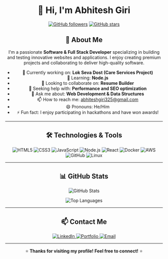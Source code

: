 <div align="center">

# 👋 Hi, I'm Abhitesh Giri

[![GitHub followers](https://img.shields.io/github/followers/AbhiteshGiri?style=social)](https://github.com/AbhiteshGiri)
[![GitHub stars](https://img.shields.io/github/stars/AbhiteshGiri?style=social)](https://github.com/AbhiteshGiri)

## 🚀 About Me

I'm a passionate **Software & Full Stack Developer** specializing in building and testing innovative websites and applications. I enjoy creating premium projects and collaborating to deliver high-quality software.

- 🔭 Currently working on: **Lok Seva Dost (Care Services Project)**
- 🌱 Learning: **Node.js**
- 👯 Looking to collaborate on: **Resume Builder**
- 🤔 Seeking help with: **Performance and SEO optimization**
- 💬 Ask me about: **Web Development & Data Structures**
- 📫 How to reach me: [abhiteshgiri325@gmail.com](mailto:abhiteshgiri325@gmail.com)
- 😄 Pronouns: He/Him
- ⚡ Fun fact: I enjoy participating in hackathons and have won awards!

---

## 🛠️ Technologies & Tools

<p>
<img alt="HTML5" src="https://img.shields.io/badge/-HTML5-E34F26?style=flat-square&logo=html5&logoColor=white" />
<img alt="CSS3" src="https://img.shields.io/badge/-CSS3-1572B6?style=flat-square&logo=css3&logoColor=white" />
<img alt="JavaScript" src="https://img.shields.io/badge/-JavaScript-F7DF1E?logo=javascript&logoColor=000000" />
<img alt="Node.js" src="https://img.shields.io/badge/-Node.js-339933?logo=node.js&logoColor=ffffff" />
<img alt="React" src="https://img.shields.io/badge/-React-61DAFB?logo=react&logoColor=000000" />
<img alt="Docker" src="https://img.shields.io/badge/-Docker-2496ED?logo=docker&logoColor=ffffff" />
<img alt="AWS" src="https://img.shields.io/badge/-AWS-232F3E?logo=amazon-aws&logoColor=ffffff" />
<img alt="GitHub" src="https://img.shields.io/badge/-GitHub-181717?logo=github&logoColor=ffffff" />
<img alt="Linux" src="https://img.shields.io/badge/-Linux-FCC624?logo=linux&logoColor=000000" />
</p>

---

## 📊 GitHub Stats

<p align="center">
  <img src="https://github-readme-stats.vercel.app/api?username=AbhiteshGiri&show_icons=true&theme=radical" alt="GitHub Stats" />
</p>
<p align="center">
  <img src="https://github-readme-stats.vercel.app/api/top-langs/?username=AbhiteshGiri&layout=compact&theme=radical" alt="Top Languages" />
</p>

---

## 📫 Contact Me

<p>
<a href="https://www.linkedin.com/in/abhitesh-giri-3924a3245/">
  <img alt="LinkedIn" src="https://img.shields.io/badge/LinkedIn-0077B5?style=for-the-badge&logo=linkedin&logoColor=white" />
</a>
<a href="https://abhiteshgiri.com">
  <img alt="Portfolio" src="https://img.shields.io/badge/Portfolio-FF5722?style=for-the-badge&logo=google-chrome&logoColor=white" />
</a>
<a href="mailto:abhiteshgiri325@gmail.com">
  <img alt="Email" src="https://img.shields.io/badge/Email-D14836?style=for-the-badge&logo=gmail&logoColor=white" />
</a>
</p>

---

⭐️ **Thanks for visiting my profile! Feel free to connect!** ⭐️

</div>
